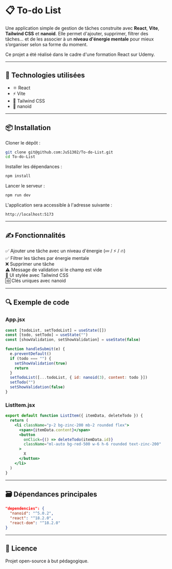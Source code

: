 # 📋 To-do List

Une application simple de gestion de tâches construite avec **React**, **Vite**, **Tailwind CSS** et **nanoid**.
Elle permet d'ajouter, supprimer, filtrer des tâches… et de les associer à un **niveau d'énergie mentale** pour mieux s’organiser selon sa forme du moment.

Ce projet a été réalisé dans le cadre d'une formation React sur Udemy.

---

## 🚀 Technologies utilisées

- ⚛️ React  
- ⚡ Vite  
- 🎨 Tailwind CSS  
- 🔑 nanoid  

---

## 📦 Installation

Cloner le dépôt :
```bash
git clone git@github.com:JuS1302/To-do-List.git
cd To-do-List
```

Installer les dépendances :
```bash
npm install
```

Lancer le serveur :
```bash
npm run dev
```

L'application sera accessible à l'adresse suivante :
```
http://localhost:5173
```

---

## ✍️ Fonctionnalités

✅ Ajouter une tâche avec un niveau d'énergie (💤 / ⚡ / 🔥)  
✅ Filtrer les tâches par énergie mentale  
❌ Supprimer une tâche  
⚠️ Message de validation si le champ est vide  
🎨 UI stylée avec Tailwind CSS  
🆔 Clés uniques avec nanoid   

---

## 🔍 Exemple de code

### App.jsx
```jsx
const [todoList, setTodoList] = useState([])
const [todo, setTodo] = useState("")
const [showValidation, setShowValidation] = useState(false)

function handleSubmit(e) {
  e.preventDefault()
  if (todo === "") {
    setShowValidation(true)
    return
  }
  setTodoList([...todoList, { id: nanoid(3), content: todo }])
  setTodo("")
  setShowValidation(false)
}
```

### ListItem.jsx
```jsx
export default function ListItem({ itemData, deleteTodo }) {
  return (
    <li className="p-2 bg-zinc-200 mb-2 rounded flex">
      <span>{itemData.content}</span>
      <button
        onClick={() => deleteTodo(itemData.id)}
        className="ml-auto bg-red-500 w-6 h-6 rounded text-zinc-200"
      >
        X
      </button>
    </li>
  )
}
```

---

## 🗃️ Dépendances principales

```json
"dependencies": {
  "nanoid": "^5.0.2",
  "react": "^18.2.0",
  "react-dom": "^18.2.0"
}
```

---

## 📄 Licence

Projet open-source à but pédagogique.
